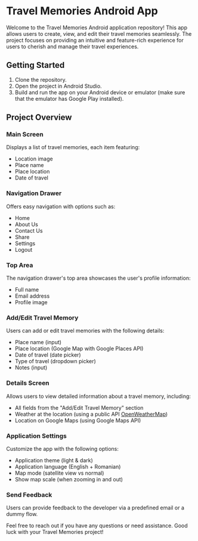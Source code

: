 # Travel Memories Android App

Welcome to the Travel Memories Android application repository! This app allows users to create, view, and edit their travel memories seamlessly. The project focuses on providing an intuitive and feature-rich experience for users to cherish and manage their travel experiences.

## Getting Started

1. Clone the repository.
2. Open the project in Android Studio.
3. Build and run the app on your Android device or emulator (make sure that the emulator has Google Play installed).

## Project Overview

### Main Screen

Displays a list of travel memories, each item featuring:

- Location image
- Place name
- Place location
- Date of travel

### Navigation Drawer

Offers easy navigation with options such as:

- Home
- About Us
- Contact Us
- Share
- Settings
- Logout

### Top Area

The navigation drawer's top area showcases the user's profile information:

- Full name
- Email address
- Profile image

### Add/Edit Travel Memory

Users can add or edit travel memories with the following details:

- Place name (input)
- Place location (Google Map with Google Places API)
- Date of travel (date picker)
- Type of travel (dropdown picker)
- Notes (input)

### Details Screen

Allows users to view detailed information about a travel memory, including:

- All fields from the "Add/Edit Travel Memory" section
- Weather at the location (using a public API [OpenWeatherMap](https://openweathermap.org/current))
- Location on Google Maps (using Google Maps API)

### Application Settings

Customize the app with the following options:

- Application theme (light & dark)
- Application language (English + Romanian)
- Map mode (satellite view vs normal)
- Show map scale (when zooming in and out)

### Send Feedback

Users can provide feedback to the developer via a predefined email or a dummy flow.

Feel free to reach out if you have any questions or need assistance. Good luck with your Travel Memories project!
